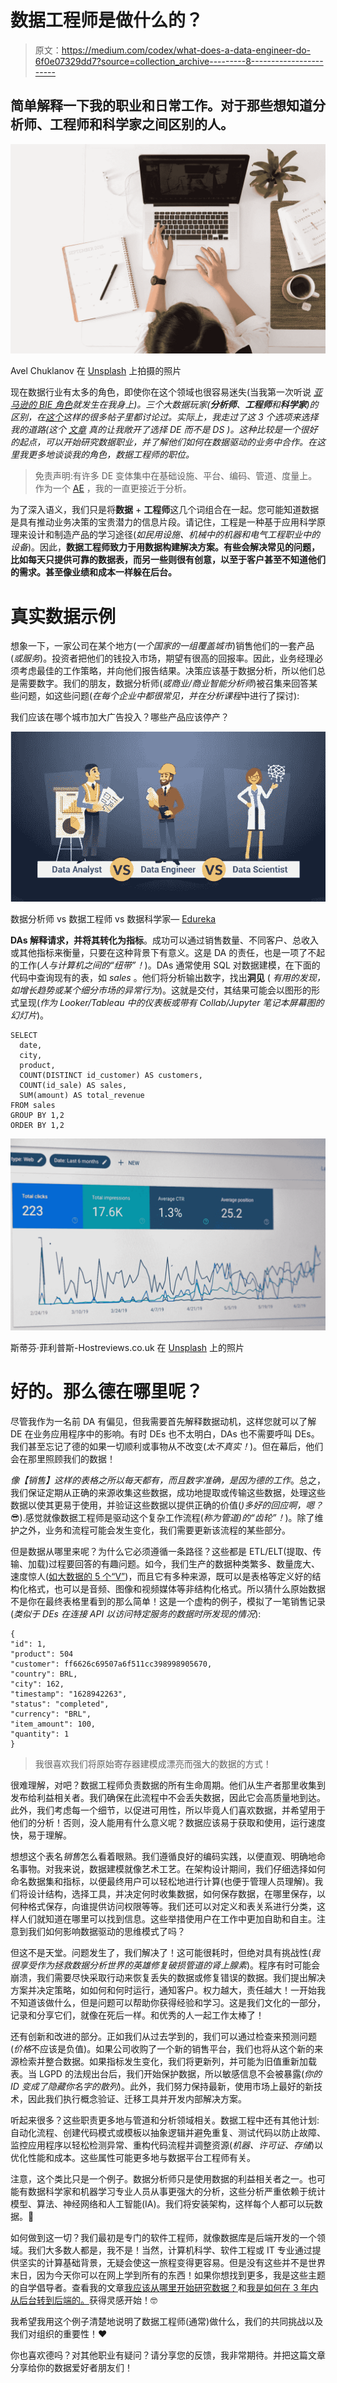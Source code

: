 # 数据工程师是做什么的？

> 原文：<https://medium.com/codex/what-does-a-data-engineer-do-6f0e07329dd7?source=collection_archive---------8----------------------->

## 简单解释一下我的职业和日常工作。对于那些想知道分析师、工程师和科学家之间区别的人。

![](img/8c565af79ac3e74bfecc56492602988f.png)

Avel Chuklanov 在 [Unsplash](https://unsplash.com?utm_source=medium&utm_medium=referral) 上拍摄的照片

现在数据行业有太多的角色，即使你在这个领域也很容易迷失(当我第一次听说 [*亚马逊的 BIE 角色*](/@jamie.zhang/what-does-business-intelligence-engineer-do-in-amazon-2a146b736b9)*就发生在我身上)。三个大数据玩家(**分析师**、**工程师**和**科学家**)的区别，在[这个](/@gdesantis7/data-scientist-vs-data-analyst-vs-data-engineer-bd4868f9b31e)这样的很多帖子里都讨论过。实际上，我走过了这 3 个选项来选择我的道路(*这个* [*文章*](https://towardsdatascience.com/dont-become-a-data-scientist-ee4769899025) *真的让我敞开了选择 DE 而不是 DS* )。这种比较是一个很好的起点，可以开始研究数据职业，并了解他们如何在数据驱动的业务中合作。在这里我更多地谈谈我的角色，数据工程师的职位。*

> 免责声明:有许多 DE 变体集中在基础设施、平台、编码、管道、度量上。作为一个 [AE](https://www.kdnuggets.com/2019/02/analytics-engineer-data-team.html) ，我的一直更接近于分析。

为了深入语义，我们只是将**数据** + **工程师**这几个词组合在一起。您可能知道数据是具有推动业务决策的宝贵潜力的信息片段。请记住，工程是一种基于应用科学原理来设计和制造产品的学习途径(*如民用设施、机械中的机器和电气工程职业中的设备*)。因此，**数据工程师致力于用数据构建解决方案。有些会解决常见的问题，比如每天只提供可靠的数据表，而另一些则很有创意，以至于客户甚至不知道他们的需求。甚至像业绩和成本一样躲在后台。**

# 真实数据示例

想象一下，一家公司在某个地方(*一个国家的一组覆盖城市*)销售他们的一套产品(*或服务*)。投资者把他们的钱投入市场，期望有很高的回报率。因此，业务经理必须考虑最佳的工作策略，并向他们报告结果。决策应该基于数据分析，所以他们总是需要数字。我们的朋友，数据分析师(*或商业/商业智能分析师*)被召集来回答某些问题，如这些问题(*在每个企业中都很常见，并在分析课程*中进行了探讨):

我们应该在哪个城市加大广告投入？哪些产品应该停产？

![](img/98dda511b66dc847af8cf336c1be1e94.png)

数据分析师 vs 数据工程师 vs 数据科学家— [Edureka](https://www.edureka.co/blog/data-analyst-vs-data-engineer-vs-data-scientist/)

**DAs 解释请求，并将其转化为指标**。成功可以通过销售数量、不同客户、总收入或其他指标来衡量，只要在这种背景下有意义。这是 DA 的责任，也是一项了不起的工作(*人与计算机之间的“纽带”！*)。DAs 通常使用 SQL 对数据建模，在下面的代码中查询现有的表，如 *sales* 。他们将分析输出数字，找出**洞见** ( *有用的发现，如增长趋势或某个细分市场的异常行为*)。这就是交付，其结果可能会以图形的形式呈现(*作为 Looker/Tableau 中的仪表板或带有 Collab/Jupyter 笔记本屏幕图的幻灯片*)。

```
SELECT
  date,
  city,
  product,
  COUNT(DISTINCT id_customer) AS customers,
  COUNT(id_sale) AS sales,
  SUM(amount) AS total_revenue
FROM sales
GROUP BY 1,2
ORDER BY 1,2
```

![](img/5cfca9f45947dd08c1165e7aa5782a6e.png)

斯蒂芬·菲利普斯-Hostreviews.co.uk 在 [Unsplash](https://unsplash.com?utm_source=medium&utm_medium=referral) 上的照片

# 好的。那么德在哪里呢？

尽管我作为一名前 DA 有偏见，但我需要首先解释数据动机，这样您就可以了解 DE 在业务应用程序中的影响。有时 DEs 也不太明白，DAs 也不需要呼叫 DEs。我们甚至忘记了德的如果一切顺利或事物从不改变(*太不真实！*)。但在幕后，他们会在那里照顾我们的数据！

**像*【销售】*这样的表格之所以每天都有，而且数字准确，是因为德的工作**。总之，我们保证定期从正确的来源收集这些数据，成功地提取或传输这些数据，处理这些数据以使其更易于使用，并验证这些数据以提供正确的价值(*)多好的回应啊，嗯？*😎).感觉就像数据工程师是驱动这个复杂工作流程(*称为管道)的“齿轮”！*)。除了维护之外，业务和流程可能会发生变化，我们需要更新该流程的某些部分。

但是数据从哪里来呢？为什么它必须遵循一条路径？这些都是 ETL/ELT(提取、传输、加载)过程要回答的有趣问题。如今，我们生产的数据种类繁多、数量庞大、速度惊人([如大数据的 5 个“V”](https://www.geeksforgeeks.org/5-vs-of-big-data/))，而且它有多种来源，既可以是表格等定义好的结构化格式，也可以是音频、图像和视频媒体等非结构化格式。所以猜什么原始数据不是你在最终表格里看到的那么简单！这是一个虚构的例子，模拟了一笔销售记录(*类似于 DEs 在连接 API 以访问特定服务的数据时所发现的情况*):

```
{
"id": 1,
"product": 504 
"customer": ff6626c69507a6f511cc398998905670,
"country": BRL,
"city": 162,
"timestamp": "1628942263",
"status": "completed",
"currency": "BRL",
"item_amount": 100,
"quantity": 1
}
```

> 我很喜欢我们将原始寄存器建模成漂亮而强大的数据的方式！

很难理解，对吧？数据工程师负责数据的所有生命周期。他们从生产者那里收集到发布给利益相关者。我们确保在此流程中不会丢失数据，因此它会高质量地到达。此外，我们考虑每一个细节，以促进可用性，所以毕竟人们喜欢数据，并希望用于他们的分析！否则，没人能用有什么意义呢？数据应该易于获取和使用，运行速度快，易于理解。

想想这个表名*销售*怎么看着眼熟。我们遵循良好的编码实践，以便直观、明确地命名事物。对我来说，数据建模就像艺术工艺。在架构设计期间，我们仔细选择如何命名数据集和指标，以便最终用户可以轻松地进行计算(也便于管理人员理解)。我们将设计结构，选择工具，并决定何时收集数据，如何保存数据，在哪里保存，以何种格式保存，向谁提供访问权限等等。我们还可以对定义和表关系进行分类，这样人们就知道在哪里可以找到信息。这些举措使用户在工作中更加自助和自主。注意到我们如何影响数据驱动的思维模式了吗？

但这不是天堂。问题发生了，我们解决了！这可能很耗时，但绝对具有挑战性(*我很享受作为拯救数据分析世界的英雄修复破损管道的肾上腺素*)。程序有时可能会崩溃，我们需要尽快采取行动来恢复丢失的数据或修复错误的数据。我们提出解决方案并决定策略，如如何和何时运行，通知客户。权力越大，责任越大！一开始我不知道该做什么，但是问题可以帮助你获得经验和学习。这是我们文化的一部分，记录和分享它们，就像在死后一样。和优秀的人一起工作太棒了！

还有创新和改进的部分。正如我们从过去学到的，我们可以通过检查来预测问题(*价格*不应该是负值)。如果公司收购了一个新的销售平台，我们也将从这个新的来源检索并整合数据。如果指标发生变化，我们将更新列，并可能为旧值重新加载表。当 LGPD 的法规出台后，我们开始保护数据，所以敏感信息不会被暴露(*你的 ID 变成了隐藏你名字的散列*)。此外，我们努力保持最新，使用市场上最好的新技术，因此我们执行概念验证、迁移工具并开发内部解决方案。

听起来很多？这些职责更多地与管道和分析领域相关。数据工程中还有其他计划:自动化流程、创建代码模式或模板以抽象逻辑并避免重复、测试代码以防止故障、监控应用程序以轻松检测异常、重构代码流程并调整资源(*机器、许可证、存储*)以优化性能和成本。这些属性可能更多地与数据平台工程师有关。

注意，这个类比只是一个例子。数据分析师只是使用数据的利益相关者之一。也可能有数据科学家和机器学习专业人员从事更强大的分析，这些分析严重依赖于统计模型、算法、神经网络和人工智能(IA)。我们将安装架构，这样每个人都可以玩数据。🎲

如何做到这一切？我们最初是专门的软件工程师，就像数据库是后端开发的一个领域。我们大多数人都是，我不是！当然，计算机科学、软件工程或 IT 专业通过提供坚实的计算基础背景，无疑会使这一旅程变得更容易。但是没有这些并不是世界末日，因为今天你可以在网上学到所有的东西！如果你想找到更多，我是这些主题的自学倡导者。查看我的文章[我应该从哪里开始研究数据？](/codex/where-should-i-start-studying-data-84e64132492b)和[我是如何在 3 年内从后台转到后端的。](/@carolina_maia/from-back-office-to-back-end-in-3-years-e62212bd2a95)获得灵感开始！🤓

我希望我用这个例子清楚地说明了数据工程师(通常)做什么，我们的共同挑战以及我们对组织的重要性！❤️

你也喜欢德吗？对其他职业有疑问？请分享您的反馈，我非常期待。并把这篇文章分享给你的数据爱好者朋友们！